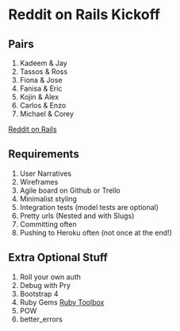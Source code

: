 # Reddit on Rails Kickoff

## Pairs

1. Kadeem & Jay
1. Tassos & Ross
1. Fiona & Jose
1. Fanisa & Eric
1. Kojin & Alex
1. Carlos & Enzo
1. Michael & Corey

[Reddit on Rails](https://www.makeschool.com/tutorials/clone-reddit-using-rails/building-reddit)

## Requirements


1. User Narratives
1. Wireframes
1. Agile board on Github or Trello
1. Minimalist styling
1. Integration tests (model tests are optional)
1. Pretty urls (Nested and with Slugs)
1. Committing often
1. Pushing to Heroku often (not once at the end!)


## Extra Optional Stuff

1. Roll your own auth
1. Debug with Pry
1. Bootstrap 4
1. Ruby Gems [Ruby Toolbox](https://www.ruby-toolbox.com/)
1. POW
1. better_errors
